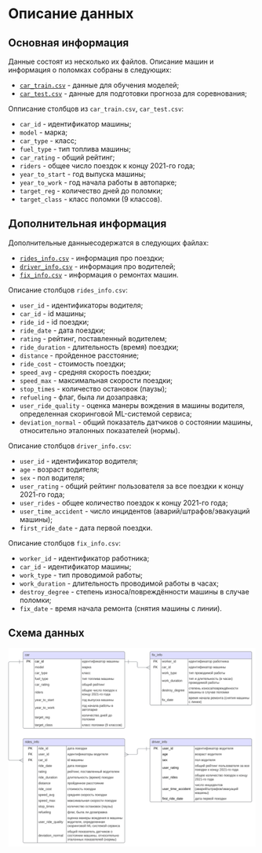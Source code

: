 # Описание данных

## Основная информация

Данные состоят из несколько их файлов. Описание машин и информация о поломках собраны в следующих:

- [`car_train.csv`](https://raw.githubusercontent.com/a-milenkin/Competitive_Data_Science/main/data/car_train.csv) - данные для обучения моделей;
- [`car_test.csv`](https://raw.githubusercontent.com/a-milenkin/Competitive_Data_Science/main/data/car_test.csv) - данные для подготовки прогноза для соревнования;

Опписание столбцов из `car_train.csv`, `car_test.csv`:

- `car_id` - идентификатор машины;
- `model` - марка;
- `car_type` - класс;
- `fuel_type` - тип топлива машины;
- `car_rating` - общий рейтинг;
- `riders` - общее число поездок к концу 2021-го года;
- `year_to_start` - год выпуска машины;
- `year_to_work` - год начала работы в автопарке;
- `target_reg` - количество дней до поломки;
- `target_class` - класс поломки (9 классов).

## Дополнительная информация

Дополнительные данныесодержатся в следующих файлах:

- [`rides_info.csv`](https://raw.githubusercontent.com/a-milenkin/Competitive_Data_Science/main/data/rides_info.csv) - информация про поездки;
- [`driver_info.csv`](https://raw.githubusercontent.com/a-milenkin/Competitive_Data_Science/main/data/driver_info.csv) - информация про водителей;
- [`fix_info.csv`](https://raw.githubusercontent.com/a-milenkin/Competitive_Data_Science/main/data/fix_info.csv) - информация о ремонтах машин.

Описание столбцов `rides_info.csv`:

- `user_id` - идентификаторы водителя;
- `car_id` - id машины;
- `ride_id` - id поездки;
- `ride_date` - дата поездки;
- `rating` - рейтинг, поставленный водителем;
- `ride_duration` - длительность (время) поездки;
- `distance` - пройденное расстояние;
- `ride_cost` - стоимость поездки;
- `speed_avg` - средняя скорость поездки;
- `speed_max` - максимальная скорости поездки;
- `stop_times` - количество остановок (паузы);
- `refueling` - флаг, была ли дозаправка;
- `user_ride_quality` - оценка манеры вождения в машины водителя, определенная скоринговой ML-системой сервиса;
- `deviation_normal` - общий показатель датчиков о состоянии машины, относительно эталонных показателей (нормы).

Описание столбцов `driver_info.csv`:

- `user_id` - идентификатор водителя;
- `age` - возраст водителя;
- `sex` - пол водителя;
- `user_rating` - общий рейтинг пользователя за все поездки к концу 2021-го года;
- `user_rides` - общее количество поездок к концу 2021-го года;
- `user_time_accident` - число инцидентов (аварий/штрафов/эвакуаций машины);  
- `first_ride_date` - дата первой поездки.

Описание столбцов `fix_info.csv`:

- `worker_id` - идентификатор работника;
- `car_id` - идентификатор машины;
- `work_type` - тип проводимой работы;
- `work_duration` - длительность проводимой работы в часах;
- `destroy_degree` - степень износа/повреждённости машины в случае поломки;
- `fix_date` - время начала ремонта (снятия машины с линии).
  
## Схема данных

![ER-диаграмма](/docs/figures/er_diag.svg)
